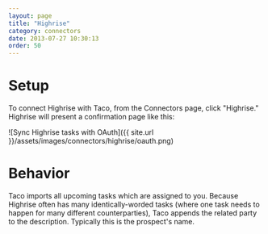 ```yaml
---
layout: page
title: "Highrise"
category: connectors
date: 2013-07-27 10:30:13
order: 50
---
```


# Setup

To connect Highrise with Taco, from the Connectors page, click
"Highrise." Highrise will present a confirmation page like this:

![Sync Highrise tasks with OAuth]({{ site.url }}/assets/images/connectors/highrise/oauth.png)


# Behavior

Taco imports all upcoming tasks which are assigned to you. Because
Highrise often has many identically-worded tasks (where one task needs
to happen for many different counterparties), Taco appends the related
party to the description. Typically this is the prospect's name.
